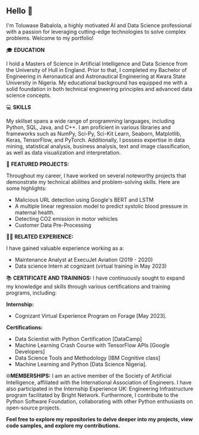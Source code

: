 ## Hello  👋

I'm Toluwase Babalola, a highly motivated AI and Data Science professional with a passion for leveraging cutting-edge technologies to solve complex problems. Welcome to my portfolio!


🎓 **EDUCATION**

I hold a Masters of Science in Artificial Intelligence and Data Science from the University of Hull in England. Prior to that, I completed my Bachelor of Engineering in Aeronautical and Astronautical Engineering at Kwara State University in Nigeria. My educational background has equipped me with a solid foundation in both technical engineering principles and advanced data science concepts.


💻 **SKILLS**

My skillset spans a wide range of programming languages, including Python, SQL, Java, and C++. I am proficient in various libraries and frameworks such as NumPy, Sci-Py, Sci-Kit Learn, Seaborn, Matplotlib, Keras, TensorFlow, and PyTorch. Additionally, I possess expertise in data mining, statistical analysis, business analysis, text and image classification, as well as data visualization and interpretation.


🚀 **FEATURED PROJECTS:**

Throughout my career, I have worked on several noteworthy projects that demonstrate my technical abilities and problem-solving skills. Here are some highlights:

- Malicious URL detection using Google's BERT and LSTM
- A multiple linear regression model to predict systolic blood pressure in maternal health.
- Detecting CO2 emission in motor vehicles
- Customer Data Pre-Processing


👨‍💼 **RELATED EXPERIENCE:**

I have gained valuable experience working as a:

- Maintenance Analyst at ExecuJet Aviation (2019 - 2020)
- Data science Intern at cognizant (virtual training in May 2023)


📚 **CERTIFICATE AND TRAININGS:**
I have continuously sought to expand my knowledge and skills through various certifications and training programs, including:

**Internship:**
- Cognizant Virtual Experience Program on Forage [May 2023].

**Certifications:**
- Data Scientist with Python Certification [DataCamp]
- Machine Learning Crash Course with TensorFlow APIs [Google Developers]
- Data Science Tools and Methodology [IBM Cognitive class]
- Machine Learning and Python [Data Science Nigeria].


🌐**MEMBERSHIPS:**
I am an active member of the Society of Artificial Intelligence, affiliated with the International Association of Engineers. I have also participated in the Internship Experience UK: Engineering Infrastructure program facilitated by Bright Network. Furthermore, I contribute to the Python Software Foundation, collaborating with other Python enthusiasts on open-source projects.

**Feel free to explore my repositories to delve deeper into my projects, view code samples, and explore my contributions.**
<!--
**xbabs/xbabs** is a ✨ _special_ ✨ repository because its `README.md` (this file) appears on your GitHub profile.

Here are some ideas to get you started:

- 🔭 I’m currently working on ...

- 🌱 I’m currently learning ...
- 👯 I’m looking to collaborate on ...
- 🤔 I’m looking for help with ...
- 
-->
